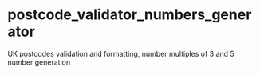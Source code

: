 # postcode_validator_numbers_generator
UK postcodes validation and formatting, number multiples of 3 and 5 number generation
